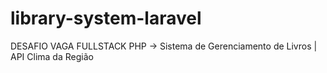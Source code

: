 # library-system-laravel
DESAFIO VAGA FULLSTACK PHP -> Sistema de Gerenciamento de Livros | API Clima da Região
